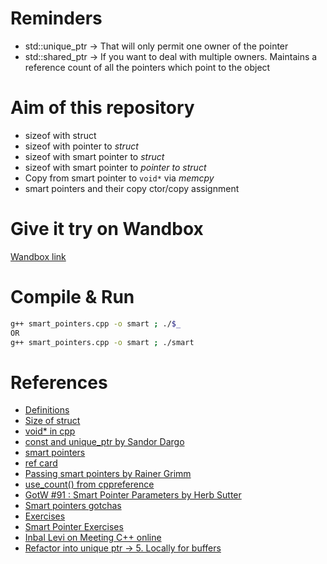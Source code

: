 # Reminders
+ std::unique_ptr &rarr; That will only permit one owner of the pointer
+ std::shared_ptr &rarr; If you want to deal with multiple owners. Maintains a reference count of all the pointers which point to the object

# Aim of this repository
+ sizeof with struct
+ sizeof with pointer to _struct_
+ sizeof with smart pointer to _struct_
+ sizeof with smart pointer to _pointer to struct_
+ Copy from smart pointer to `void*` via _memcpy_
+ smart pointers and their copy ctor/copy assignment


# Give it try on Wandbox
[Wandbox link](https://wandbox.org/permlink/YqVUGvU4boTvVAuZ)


# Compile & Run
```bash
g++ smart_pointers.cpp -o smart ; ./$_
OR
g++ smart_pointers.cpp -o smart ; ./smart
```

# References
+ [Definitions](https://www.journaldev.com/37481/smart-pointers-in-c-plus-plus)
+ [Size of struct](https://www.geeksforgeeks.org/is-sizeof-for-a-struct-equal-to-the-sum-of-sizeof-of-each-member/)
+ [void* in cpp](https://www.geeksforgeeks.org/void-pointer-c-cpp/)
+ [const and unique_ptr by Sandor Dargo](https://dev.to/sandordargo/const-and-smart-pointers-1hn1)
+ [smart pointers](https://medium.com/codex/everything-you-need-to-know-about-smart-pointers-in-c-3a92c9dcd532)
+ [ref card](https://www.cppstories.com/2021/smart-ptr-ref-card/)
+ [Passing smart pointers by Rainer Grimm](https://www.modernescpp.com/index.php/c-core-guidelines-passing-smart-pointer)
+ [use_count() from cppreference](https://en.cppreference.com/w/cpp/memory/shared_ptr/use_count)
+ [GotW #91 : Smart Pointer Parameters by Herb Sutter](https://herbsutter.com/2013/06/05/gotw-91-solution-smart-pointer-parameters/)
+ [Smart pointers gotchas](https://www.cppstories.com/2013/02/smart-pointers-gotchas/)
+ [Exercises](https://www.demo2s.com/cpp/cpp-smart-pointers-exercise-1.html)
+ [Smart Pointer Exercises](https://www.datasim.nl/application/files/6815/3777/1447/Exercise_3_Smart_Pointers.pdf)
+ [Inbal Levi on Meeting C++ online](https://www.youtube.com/watch?v=XU-dujj72SM)
+ [Refactor into unique ptr -> 5. Locally for buffers](https://www.cppstories.com/2021/refactor-into-uniqueptr/)